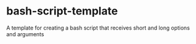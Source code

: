 # bash-script-template
A template for creating a bash script that receives short and long options and arguments
